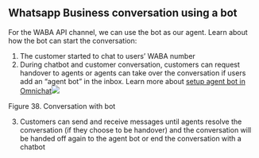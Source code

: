 ## Whatsapp Business conversation using a bot

For the WABA API channel, we can use the bot as our agent. Learn about how the bot can start the conversation:

1.  The customer started to chat to users’ WABA number
2.  During chatbot and customer conversation, customers can request handover to agents or agents can take over the conversation if users add an “agent bot” in the inbox. Learn more about [setup agent bot in Omnichat](https://docs.google.com/document/u/0/d/1_3uIvJaOgev1feQ7iRvZx2qNfTCyTBgAi23Jlit0mnQ/edit)![](https://lh5.googleusercontent.com/RP0HxuKhAtZxEIH2a4vxAhd6FkQwyo65u2x7VPABmTk-oLv9IR2w509nqNigtkkBuLvCbpF_FY7iv6w7YAHbhn0V1QQMdErQYXLxEnp3VrDn-KQyL9VQHYZTCQuH3rQfxo5kP9WE)

Figure 38. Conversation with bot

3.  Customers can send and receive messages until agents resolve the conversation (if they choose to be handover) and the conversation will be handed off again to the agent bot or end the conversation with a chatbot
